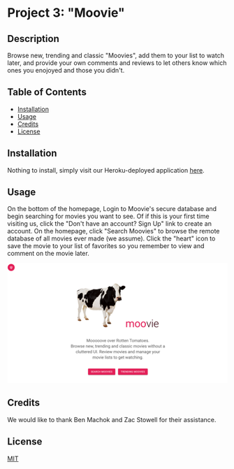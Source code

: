 # Project 3: "Moovie"


## Description

Browse new, trending and classic "Moovies", add them to your list to watch later, and provide your own comments and reviews to let others know which ones you enojoyed and those you didn't.

## Table of Contents

- [Installation](#installation)
- [Usage](#usage)
- [Credits](#credits)
- [License](#license)

## Installation

Nothing to install, simply visit our Heroku-deployed application [here](https://blooming-anchorage-52775.herokuapp.com/).

## Usage

On the bottom of the homepage, Login to Moovie's secure database and begin searching for movies you want to see. Of if this is your first time visiting us, click the "Don't have an account? Sign Up" link to create an account. On the homepage, click "Search Moovies" to browse the remote database of all movies ever made (we assume). Click the "heart" icon to save the movie to your list of favorites so you remember to view and comment on the movie later.

![screenshot](assets/images/Moovie-screenshot.png "Moovie")

## Credits

We would like to thank Ben Machok and Zac Stowell for their assistance.

## License

[MIT](license)
